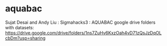 # aquabac
Sujat Desai and Andy Liu : Sigmahacks3 : AQUABAC 
google drive folders with datasets: https://drive.google.com/drive/folders/1ns7ZuHv6KxzOah4vD71zQsJzDqOLcbDm?usp=sharing

